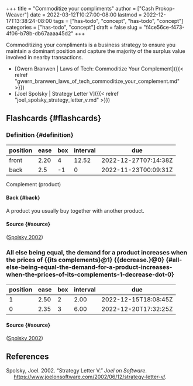 +++
title = "Commoditize your compliments"
author = ["Cash Prokop-Weaver"]
date = 2022-03-12T10:27:00-08:00
lastmod = 2022-12-17T13:38:24-08:00
tags = ["has-todo", "concept", "has-todo", "concept"]
categories = ["has-todo", "concept"]
draft = false
slug = "f4ce56ce-f473-4f06-b78b-db67aaaa45d2"
+++

Commoditizing your compliments is a business strategy to ensure you maintain a dominant position and capture the majority of the surplus value involved in nearby transactions.

-   [Gwern Branwen | Laws of Tech: Commoditize Your Complement]({{< relref "gwern_branwen_laws_of_tech_commoditize_your_complement.md" >}})
-   [Joel Spolsky | Strategy Letter V]({{< relref "joel_spolsky_strategy_letter_v.md" >}})


## Flashcards {#flashcards}


### Definition {#definition}

| position | ease | box | interval | due                  |
|----------|------|-----|----------|----------------------|
| front    | 2.20 | 4   | 12.52    | 2022-12-27T07:14:38Z |
| back     | 2.5  | -1  | 0        | 2022-11-23T00:09:31Z |

Complement (product)


#### Back {#back}

A product you usually buy together with another product.


#### Source {#source}

(<a href="#citeproc_bib_item_1">Spolsky 2002</a>)


### All else being equal, the demand for a product increases when the prices of {{its complements}@1} {{decrease.}@0} {#all-else-being-equal-the-demand-for-a-product-increases-when-the-prices-of-its-complements-1-decrease-dot-0}

| position | ease | box | interval | due                  |
|----------|------|-----|----------|----------------------|
| 1        | 2.50 | 2   | 2.00     | 2022-12-15T18:08:45Z |
| 0        | 2.35 | 3   | 6.00     | 2022-12-20T17:32:25Z |


#### Source {#source}

(<a href="#citeproc_bib_item_1">Spolsky 2002</a>)

## References

<style>.csl-entry{text-indent: -1.5em; margin-left: 1.5em;}</style><div class="csl-bib-body">
  <div class="csl-entry"><a id="citeproc_bib_item_1"></a>Spolsky, Joel. 2002. “Strategy Letter V.” <i>Joel on Software</i>. <a href="https://www.joelonsoftware.com/2002/06/12/strategy-letter-v/">https://www.joelonsoftware.com/2002/06/12/strategy-letter-v/</a>.</div>
</div>
